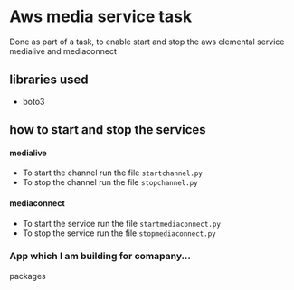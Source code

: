 # Aws media service task

Done as part of a task, to enable start and stop the aws elemental service medialive and mediaconnect

## libraries used

- boto3

## how to start and stop the services

#### medialive

- To start the channel run the file `startchannel.py`
- To stop the channel run the file `stopchannel.py`

#### mediaconnect

- To start the service run the file `startmediaconnect.py`
- To stop the service run the file `stopmediaconnect.py`

### App which I am building for comapany...

packages
